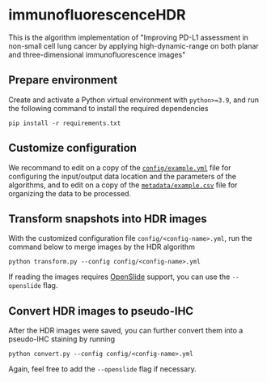 # immunofluorescenceHDR
This is the algorithm implementation of "Improving PD-L1 assessment in non-small cell lung cancer by applying high-dynamic-range on both planar and three-dimensional immunofluorescence images"

## Prepare environment
Create and activate a Python virtual environment with `python>=3.9`, and run the following command to install the required dependencies
```
pip install -r requirements.txt
```

## Customize configuration
We recommand to edit on a copy of the [`config/example.yml`](https://github.com/JelloXBiotechInc/immunofluorescenceHDR/blob/main/config/example.yml) file for configuring the input/output data location and the parameters of the algorithms, and to edit on a copy  of the [`metadata/example.csv`](https://github.com/JelloXBiotechInc/immunofluorescenceHDR/blob/main/metadata/example.csv) file for organizing the data to be processed.

## Transform snapshots into HDR images
With the customized configuration file `config/<config-name>.yml`, run the command below to merge images by the HDR algorithm
```
python transform.py --config config/<config-name>.yml
```
If reading the images requires [OpenSlide](https://openslide.org/api/python/) support, you can use the `--openslide` flag.

## Convert HDR images to pseudo-IHC
After the HDR images were saved, you can further convert them into a pseudo-IHC staining by running
```
python convert.py --config config/<config-name>.yml
```
Again, feel free to add the `--openslide` flag if necessary.
